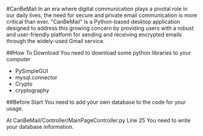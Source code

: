#CanBeMail
In an era where digital communication plays a pivotal role in our daily lives, the need for secure and private email communication is more critical than ever. "CanBeMail" is a Python-based desktop application designed to address this growing concern by providing users with a robust and user-friendly platform for sending and receiving encrypted emails through the widely-used Gmail service.

##How To Download
You need to download some python libraries to your computer

* PySimpleGUI
* mysql.connector
* Crypto
* cryptography


##Before Start
You need to add your own database to the code for your usage.

At CanBeMail/Controller/MainPageController.py Line 25
You need to write your database information.
